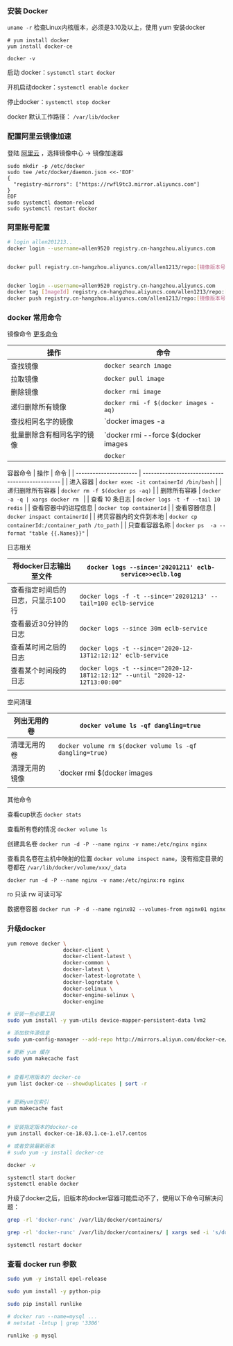 ### 安装 Docker



`uname -r` 检查Linux内核版本，必须是3.10及以上，使用 yum 安装docker

```shell
# yum install docker
yum install docker-ce

docker -v
```



启动 docker：`systemctl start docker` 

开机启动docker：`systemctl enable docker`

停止docker：`systemctl stop docker`

docker 默认工作路径： `/var/lib/docker`









### 配置阿里云镜像加速


登陆 [阿里云](https://cr.console.aliyun.com/cn-hangzhou/instances/mirrors?spm=5176.12901015.0.i12901015.76b5525cl8YLXE) ，选择镜像中心 -> 镜像加速器

```shell
sudo mkdir -p /etc/docker
sudo tee /etc/docker/daemon.json <<-'EOF'
{
  "registry-mirrors": ["https://rwfl9tc3.mirror.aliyuncs.com"]
}
EOF
sudo systemctl daemon-reload
sudo systemctl restart docker
```





### 阿里账号配置

```bash
# login allen201213..
docker login --username=allen9520 registry.cn-hangzhou.aliyuncs.com


docker pull registry.cn-hangzhou.aliyuncs.com/allen1213/repo:[镜像版本号]


docker login --username=allen9520 registry.cn-hangzhou.aliyuncs.com
docker tag [ImageId] registry.cn-hangzhou.aliyuncs.com/allen1213/repo:[镜像版本号]
docker push registry.cn-hangzhou.aliyuncs.com/allen1213/repo:[镜像版本号]

```







### docker 常用命令 

镜像命令  [更多命令](https://docs.docker.com/engine/reference/commandline/docker/)

| 操作                       | 命令                                                         |
| -------------------------- | ------------------------------------------------------------ |
| 查找镜像                   | `docker search image`                                        |
| 拉取镜像                   | `docker pull image`                                          |
| 删除镜像                   | `docker rmi image`                                           |
| 递归删除所有镜像           | `docker rmi -f $(docker images -aq)`                         |
| 查找相同名字的镜像         | `docker images -a |grep name | awk '{print$3}' `             |
| 批量删除含有相同名字的镜像 | `docker rmi --force $(docker images | grep name | awk '{print$3}')` |
|                            | `docker `                                                    |



容器命令
| 操作                   | 命令                                             |
| ---------------------- | ------------------------------------------------ |
| 进入容器               | `docker exec -it containerId /bin/bash`          |
| 递归删除所有容器       | `docker rm -f $(docker ps -aq)`                  |
| 删除所有容器           | `docker -a -q | xargs docker rm `                |
| 查看 10 条日志         | `docker logs -t -f --tail 10 redis`              |
| 查看容器中的进程信息   | `docker top containerId`                         |
| 查看容器信息           | `docker inspact containerId`                     |
| 拷贝容器内的文件到本地 | `docker cp containerId:/container_path /to_path` |
| 只查看容器名称         | `docker ps  -a --format "table {{.Names}}"`      |







日志相关

| 将docker日志输出至文件            | `docker logs --since='20201211' eclb-service>>eclb.log`      |
| --------------------------------- | ------------------------------------------------------------ |
| 查看指定时间后的日志，只显示100行 | `docker logs -f -t --since='20201213' --tail=100 eclb-service` |
| 查看最近30分钟的日志              | `docker logs --since 30m eclb-service`                       |
| 查看某时间之后的日志              | `docker logs -t --since='2020-12-13T12:12:12' eclb-service`  |
| 查看某个时间段的日志              | `docker logs -t --since="2020-12-18T12:12:12" --until "2020-12-12T13:00:00"` |
|                                   |                                                              |



空间清理

| 列出无用的卷   | `docker volume ls -qf dangling=true`                         |
| -------------- | ------------------------------------------------------------ |
| 清理无用的卷   | `docker volume rm $(docker volume ls -qf dangling=true)`     |
| 清理无用的镜像 | `docker rmi $(docker images | grep '^<none> | awk '{print $3}')` |
|                |                                                              |



其他命令

查看cup状态  `docker stats`

查看所有卷的情况  `docker volume ls`



创建具名卷  `docker run -d -P --name nginx -v name:/etc/nginx nginx`



查看具名卷在主机中映射的位置  `docker volume inspect name`，没有指定目录的卷都在 `/var/lib/docker/volume/xxx/_data`



`docker run -d -P --name nginx -v name:/etc/nginx:ro nginx`

ro 只读  rw 可读可写




数据卷容器  `docker run -P -d --name nginx02 --volumes-from nginx01 nginx`





### 升级docker

```bash
yum remove docker \
                  docker-client \
                  docker-client-latest \
                  docker-common \
                  docker-latest \
                  docker-latest-logrotate \
                  docker-logrotate \
                  docker-selinux \
                  docker-engine-selinux \
                  docker-engine
```



```bash
# 安装一些必要工具
sudo yum install -y yum-utils device-mapper-persistent-data lvm2

# 添加软件源信息
sudo yum-config-manager --add-repo http://mirrors.aliyun.com/docker-ce/linux/centos/docker-ce.repo

# 更新 yum 缓存
sudo yum makecache fast


# 查看可用版本的 docker-ce
yum list docker-ce --showduplicates | sort -r


# 更新yum包索引
yum makecache fast


# 安装指定版本的docker-ce
yum install docker-ce-18.03.1.ce-1.el7.centos

# 或者安装最新版本
# sudo yum -y install docker-ce

docker -v

systemctl start docker
systemctl enable docker
```



升级了docker之后，旧版本的docker容器可能启动不了，使用以下命令可解决问题：

```bash
grep -rl 'docker-runc' /var/lib/docker/containers/

grep -rl 'docker-runc' /var/lib/docker/containers/ | xargs sed -i 's/docker-runc/runc/g'

systemctl restart docker

```





### 查看 docker run 参数

```bash
sudo yum -y install epel-release

sudo yum install -y python-pip

sudo pip install runlike

# docker run --name=mysql ... 
# netstat -lntup | grep '3306'

runlike -p mysql
```



























